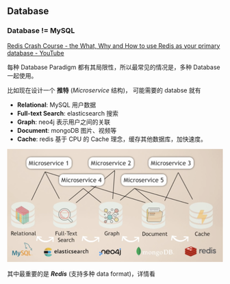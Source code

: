 ## Database 

### Database != MySQL

[Redis Crash Course - the What, Why and How to use Redis as your primary database - YouTube](https://www.youtube.com/watch?v=OqCK95AS-YE)

每种 Database Paradigm 都有其局限性，所以最常见的情况是，多种 Database 一起使用。

比如现在设计一个 **推特** (*Microservice* 结构)， 可能需要的 databse 就有

- **Relational**: MySQL 用户数据
- **Full-text Search**:  elasticsearch 搜索
- **Graph**: neo4j 表示用户之间的关联
- **Document**: mongoDB 图片、视频等
- **Cache**: redis 基于 CPU 的 Cache 理念，缓存其他数据库，加快速度。

<img src="image-20220505154143239.png" alt="image-20220505154143239" style="zoom: 50%;" />

其中最重要的是 ***Redis*** (支持多种 data format)，详情看

 